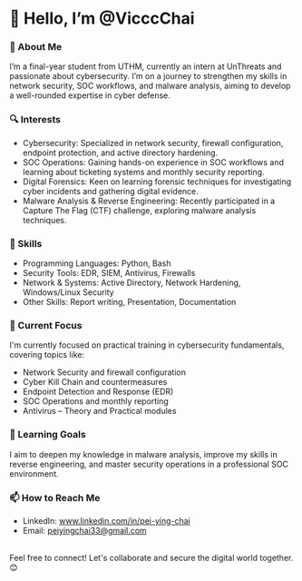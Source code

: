 # 👋 Hello, I’m @VicccChai

### 📖 About Me
I’m a final-year student from UTHM, currently an intern at UnThreats and passionate about cybersecurity. I’m on a journey to strengthen my skills in network security, SOC workflows, and malware analysis, aiming to develop a well-rounded expertise in cyber defense.

### 🔍 Interests
- Cybersecurity: Specialized in network security, firewall configuration, endpoint protection, and active directory hardening.
- SOC Operations: Gaining hands-on experience in SOC workflows and learning about ticketing systems and monthly security reporting.
- Digital Forensics: Keen on learning forensic techniques for investigating cyber incidents and gathering digital evidence.
- Malware Analysis & Reverse Engineering: Recently participated in a Capture The Flag (CTF) challenge, exploring malware analysis techniques.

### 🔨 Skills
- Programming Languages: Python, Bash
- Security Tools: EDR, SIEM, Antivirus, Firewalls
- Network & Systems: Active Directory, Network Hardening, Windows/Linux Security
- Other Skills: Report writing, Presentation, Documentation

### 💼 Current Focus
I'm currently focused on practical training in cybersecurity fundamentals, covering topics like:
- Network Security and firewall configuration
- Cyber Kill Chain and countermeasures
- Endpoint Detection and Response (EDR)
- SOC Operations and monthly reporting
- Antivirus – Theory and Practical modules

### 🌱 Learning Goals
I aim to deepen my knowledge in malware analysis, improve my skills in reverse engineering, and master security operations in a professional SOC environment.

### 📫 How to Reach Me
- LinkedIn: www.linkedin.com/in/pei-ying-chai
- Email: peiyingchai33@gmail.com
<br>
Feel free to connect! Let's collaborate and secure the digital world together. 😊

<!---
VicccChai/VicccChai is a ✨ special ✨ repository because its `README.md` (this file) appears on your GitHub profile.
You can click the Preview link to take a look at your changes.
--->
